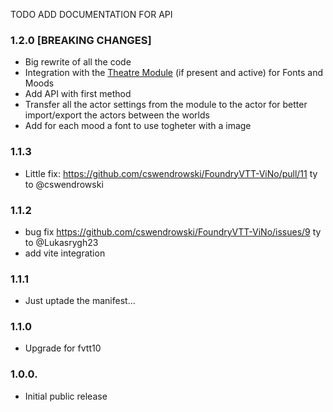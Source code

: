 TODO ADD DOCUMENTATION FOR API

### 1.2.0 [BREAKING CHANGES]

- Big rewrite of all the code
- Integration with the [Theatre Module](https://github.com/League-of-Foundry-Developers/fvtt-module-theatre) (if present and active) for Fonts and Moods
- Add API with first method
- Transfer all the actor settings from the module to the actor for better import/export the actors between the worlds
- Add for each mood a font to use togheter with a image

### 1.1.3

- Little fix: https://github.com/cswendrowski/FoundryVTT-ViNo/pull/11 ty to @cswendrowski

### 1.1.2

- bug fix https://github.com/cswendrowski/FoundryVTT-ViNo/issues/9 ty to @Lukasrygh23 
- add vite integration

### 1.1.1

- Just uptade the manifest...

### 1.1.0

- Upgrade for fvtt10

### 1.0.0.

- Initial public release